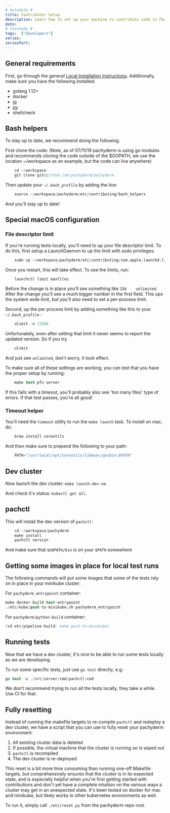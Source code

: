 ```yaml
---
# metadata # 
title: Contributor Setup
description: Learn how to set up your machine to contribute code to Pachyderm.
date: 
# taxonomy #
tags:  ["developers"]
series:
seriesPart:
--- 
```



## General requirements

First, go through the general [Local Installation Instructions](https://docs.pachyderm.com/latest/getting-started/local-installation/). Additionally, make sure you have the following installed:

- golang 1.12+
- docker
- [jq](https://stedolan.github.io/jq/)
- [pv](http://ivarch.com/programs/pv.shtml)
- shellcheck

## Bash helpers

To stay up to date, we recommend doing the following.

First clone the code:
(Note, as of 07/11/19 pachyderm is using go modules and recommends cloning the code outside of the $GOPATH, we use the location ~/workspace as an example, but the code can live anywhere)
```s
    cd ~/workspace
    git clone git@github.com:pachyderm/pachyderm
```
Then update your `~/.bash_profile` by adding the line:
```s
    source ~/workspace/pachyderm/etc/contributing/bash_helpers
```
And you'll stay up to date!

## Special macOS configuration

### File descriptor limit

If you're running tests locally, you'll need to up your file descriptor limit. To do this, first setup a LaunchDaemon to up the limit with sudo privileges:
```s
    sudo cp ~/workspace/pachyderm/etc/contributing/com.apple.launchd.limit.plist /Library/LaunchDaemons/
```
Once you restart, this will take effect. To see the limits, run:
```s
    launchctl limit maxfiles
```
Before the change is in place you'll see something like `256    unlimited`. After the change you'll see a much bigger number in the first field. This ups the system wide limit, but you'll also need to set a per-process limit.

Second, up the per process limit by adding something like this to your `~/.bash_profile` :
```s
    ulimit -n 12288
```
Unfortunately, even after setting that limit it never seems to report the updated version. So if you try
```s
    ulimit
```
And just see `unlimited`, don't worry, it took effect.

To make sure all of these settings are working, you can test that you have the proper setup by running:
```s
    make test-pfs-server
```
If this fails with a timeout, you'll probably also see 'too many files' type of errors. If that test passes, you're all good!

### Timeout helper

You'll need the `timeout` utility to run the `make launch` task. To install on mac, do:
```s
    brew install coreutils
```
And then make sure to prepend the following to your path:
```s
    PATH="/usr/local/opt/coreutils/libexec/gnubin:$PATH"
```
## Dev cluster

Now launch the dev cluster: `make launch-dev-vm`.

And check it's status: `kubectl get all`.

## pachctl

This will install the dev version of `pachctl`:

```s
    cd ~/workspace/pachyderm
    make install
    pachctl version
```

And make sure that `$GOPATH/bin` is on your `$PATH` somewhere

## Getting some images in place for local test runs

The following commands will put some images that some of the tests rely on in
place in your minikube cluster:

For `pachyderm_entrypoint` container:

```s
make docker-build-test-entrypoint
./etc/kube/push-to-minikube.sh pachyderm_entrypoint
```

For `pachyderm/python-build` container:

```s
(cd etc/pipeline-build; make push-to-minikube)
```

## Running tests

Now that we have a dev cluster, it's nice to be able to run some tests locally
as we are developing.

To run some specific tests, just use `go test` directly, e.g:
```s
go test -v ./src/server/cmd/pachctl/cmd
```

We don't recommend trying to run all the tests locally, they take a while. Use
CI for that.

## Fully resetting

Instead of running the makefile targets to re-compile `pachctl` and redeploy
a dev cluster, we have a script that you can use to fully reset your pachyderm
environment:

1. All existing cluster data is deleted
1. If possible, the virtual machine that the cluster is running on is wiped
out
1. `pachctl` is recompiled
1. The dev cluster is re-deployed

This reset is a bit more time consuming than running one-off Makefile targets,
but comprehensively ensures that the cluster is in its expected state, and is
especially helpful when you're first getting started with contributions and
don't yet have a complete intuition on the various ways a cluster may get in
an unexpected state. It's been tested on docker for mac and minikube, but
likely works in other kubernetes environments as well.

To run it, simply call `./etc/reset.py` from the pachyderm repo root.
